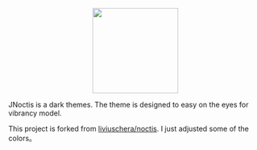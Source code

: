 <p align="center">
   <img width="170" src="/images/logo.png" />
</p>

JNoctis is a dark themes. The theme is designed to easy on the eyes for vibrancy model.

This project is forked from [liviuschera/noctis](https://github.com/liviuschera/noctis). I just adjusted some of the colors。

